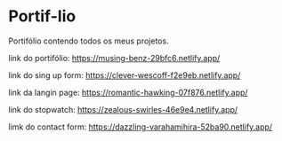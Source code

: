 # Portif-lio
Portifólio contendo todos os meus projetos.

link do portifólio: https://musing-benz-29bfc6.netlify.app/

link do sing up form: https://clever-wescoff-f2e9eb.netlify.app/

link da langin page: https://romantic-hawking-07f876.netlify.app/

link do stopwatch: https://zealous-swirles-46e9e4.netlify.app/

limk do contact form: https://dazzling-varahamihira-52ba90.netlify.app/
